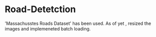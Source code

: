 # Road-Detetction
'Massachusstes Roads Dataset' has been used.
As of yet , resized the images and implemeneted batch loading.
